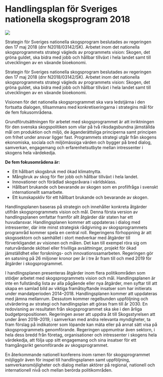 # Handlingsplan för Sveriges nationella skogsprogram 2018

![](/contentassets/96a3c0c104094493a3e2b21c4877d701/handlingsplan-for-sveriges-nationella-skogsprogram-2018_tumnagel.jpg?width=150&quality=85)

Strategin för Sveriges nationella skogsprogram beslutades av regeringen den 17 maj 2018 (dnr N2018/03142/SK). Arbetet inom det nationella skogsprogrammets strategi vägleds av programmets vision: Skogen, det gröna guldet, ska bidra med jobb och hållbar tillväxt i hela landet samt till utvecklingen av en växande bioekonomi.

Strategin för Sveriges nationella skogsprogram beslutades av regeringen den 17 maj 2018 (dnr N2018/03142/SK). Arbetet inom det nationella skogsprogrammets strategi vägleds av programmets vision: Skogen, det gröna guldet, ska bidra med jobb och hållbar tillväxt i hela landet samt till utvecklingen av en växande bioekonomi.

Visionen för det nationella skogsprogrammet ska vara ledstjärna i den
fortsatta dialogen, tillsammans med konkretiseringarna i strategins mål för de fem fokusområdena.

Grundförutsättningen för arbetet med skogsprogrammet är att inriktningen för den svenska skogspolitiken som vilar på två riksdagsbundna jämställda mål om produktion och miljö, de äganderättsliga principerna samt principen om frihet under ansvar ligger fast. Programmets strategi utgår från skogens ekonomiska, sociala och miljömässiga värden och bygger på bred dialog, samverkan, engagemang och erfarenhetsutbyte mellan intressenter i skogens
hela värdekedja.

**De fem fokusområdena är:**

* Ett hållbart skogsbruk med ökad klimatnytta.
* Mångbruk av skog för fler jobb och hållbar tillväxt i hela landet.
* Innovationer och förädlad skogsråvara i världsklass.
* Hållbart brukande och bevarande av skogen som en profilfråga i svenskt internationellt samarbete.
* Ett kunskapskliv för ett hållbart brukande och bevarande av skogen.

Handlingsplanen baseras på strategin och innehåller konkreta åtgärder
utifrån skogsprogrammets vision och mål. Denna första version av
handlingsplanen omfattar framför allt åtgärder där staten har ett huvudansvar. Handlingsplanen kommer att uppdateras i dialog med
intressenter, där inte minst strategisk rådgivning av skogsprogrammets
programråd kommer spela en central roll. Regeringens förhoppning är att skogssektorn och samhället i stort medverkar med åtgärder till
förverkligandet av visionen och målen. Det kan till exempel röra sig om
naturvårdande skötsel eller frivilliga avsättningar, projekt för ökad
jämställdhet eller forsknings- och innovationssamarbeten. Regeringen gör en satsning på 26 miljoner kronor per år i tre år fram till och med 2019 för åtgärder i skogsprogrammet.

I handlingsplanen presenteras åtgärder inom flera politikområden som
stödjer arbetet med skogsprogrammets vision och mål. Handlingsplanen är inte en fullständig lista av alla pågående eller nya åtgärder, men syftar till att skapa en samlad bild av viktiga framåtsyftande insatser som har initierats under mandatperioden 2014–2018. Handlingsplanen kommer att uppdateras med jämna mellanrum. Dessutom kommer regelbunden uppföljning och utvärdering av strategi och handlingsplan att göras fram till år 2030. En redovisning av resultaten från skogsprogrammet ska ske i den årliga budgetpropositionen. Regeringen avser att uppdra åt till Skogsstyrelsen att under åren 2018–2019, i samverkan med andra relevanta myndigheter, ta fram förslag på indikatorer som löpande kan
mäta eller på annat sätt visa på skogsprogrammets genomförande.
Regeringen uppmuntrar även sektorn, i hela dess bredd från företag,
organisationer och intressenter i skogens hela värdekedja, att följa upp sitt engagemang och sina insatser för ett framgångsrikt genomförande av skogsprogrammet.

En återkommande nationell konferens inom ramen för skogsprogrammet möjliggör även för inspel till handlingsplanen samt uppföljning, samverkansmöjligheter och dialog mellan aktörer på regional, nationell och internationell nivå och mellan berörda politikområden.
